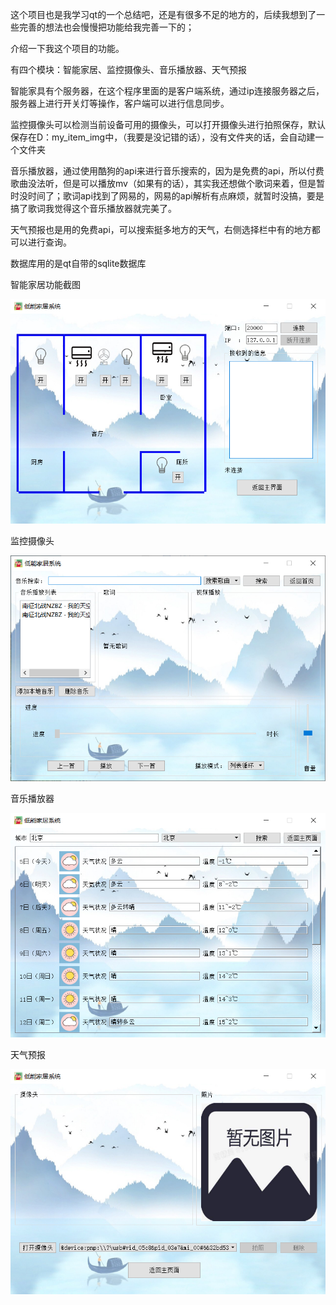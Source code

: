 这个项目也是我学习qt的一个总结吧，还是有很多不足的地方的，后续我想到了一些完善的想法也会慢慢把功能给我完善一下的；

介绍一下我这个项目的功能。

有四个模块：智能家居、监控摄像头、音乐播放器、天气预报

智能家具有个服务器，在这个程序里面的是客户端系统，通过ip连接服务器之后，服务器上进行开关灯等操作，客户端可以进行信息同步。

监控摄像头可以检测当前设备可用的摄像头，可以打开摄像头进行拍照保存，默认保存在D：my_item_img中，（我要是没记错的话），没有文件夹的话，会自动建一个文件夹

音乐播放器，通过使用酷狗的api来进行音乐搜索的，因为是免费的api，所以付费歌曲没法听，但是可以播放mv（如果有的话），其实我还想做个歌词来着，但是暂时没时间了；歌词api找到了网易的，网易的api解析有点麻烦，就暂时没搞，要是搞了歌词我觉得这个音乐播放器就完美了。

天气预报也是用的免费api，可以搜索挺多地方的天气，右侧选择栏中有的地方都可以进行查询。

数据库用的是qt自带的sqlite数据库

智能家居功能截图

![image](cimg/Snipaste1.png)

监控摄像头

![image](cimg/Snipaste2.png)

音乐播放器

![image](cimg/Snipaste_3.png)

天气预报

![image](cimg/Snipaste_4.png)




